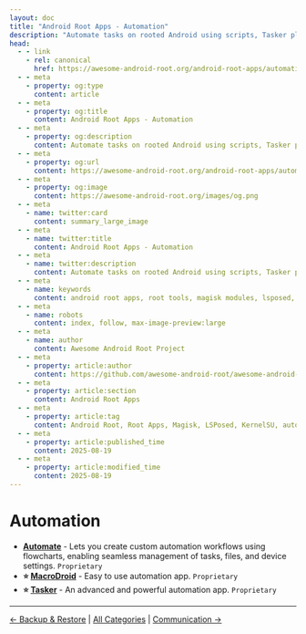 ```yaml
---
layout: doc
title: "Android Root Apps - Automation"
description: "Automate tasks on rooted Android using scripts, Tasker plugins, and root-only tools to streamline workflows and enable powerful device automation."
head:
  - - link
    - rel: canonical
      href: https://awesome-android-root.org/android-root-apps/automation
  - - meta
    - property: og:type
      content: article
  - - meta
    - property: og:title
      content: Android Root Apps - Automation
  - - meta
    - property: og:description
      content: Automate tasks on rooted Android using scripts, Tasker plugins, and root-only tools to streamline workflows and enable powerful device automation.
  - - meta
    - property: og:url
      content: https://awesome-android-root.org/android-root-apps/automation
  - - meta
    - property: og:image
      content: https://awesome-android-root.org/images/og.png
  - - meta
    - name: twitter:card
      content: summary_large_image
  - - meta
    - name: twitter:title
      content: Android Root Apps - Automation
  - - meta
    - name: twitter:description
      content: Automate tasks on rooted Android using scripts, Tasker plugins, and root-only tools to streamline workflows and enable powerful device automation.
  - - meta
    - name: keywords
      content: android root apps, root tools, magisk modules, lsposed, kernelsu, automation, Tasker, scripts, root automation
  - - meta
    - name: robots
      content: index, follow, max-image-preview:large
  - - meta
    - name: author
      content: Awesome Android Root Project
  - - meta
    - property: article:author
      content: https://github.com/awesome-android-root/awesome-android-root
  - - meta
    - property: article:section
      content: Android Root Apps
  - - meta
    - property: article:tag
      content: Android Root, Root Apps, Magisk, LSPosed, KernelSU, automation, Tasker
  - - meta
    - property: article:published_time
      content: 2025-08-19
  - - meta
    - property: article:modified_time
      content: 2025-08-19
---
```


# Automation
- **[Automate](https://play.google.com/store/apps/details?id=com.llamalab.automate)** - Lets you create custom automation workflows using flowcharts, enabling seamless management of tasks, files, and device settings. `Proprietary`
- **⭐ [MacroDroid](https://play.google.com/store/search?q=macrodroid&c=apps)** - Easy to use automation app. `Proprietary`
- **⭐ [Tasker](https://play.google.com/store/apps/details?id=net.dinglisch.android.taskerm)** - An advanced and powerful automation app. `Proprietary`

---
[← Backup & Restore](./backup-and-restore.md) | [All Categories](./index.md) | [Communication →](./communication.md)